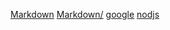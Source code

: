 [Markdown](https://es.wikipedia.org/wiki/Markdown) 
[Markdown/](https://es.wikipedia.org/wiki/Markdown/) 
[google](https://www.google.com/) 
[nodjs](https://nodejs.org/es/docs/meta/topics/dependencis/#npm/) 
